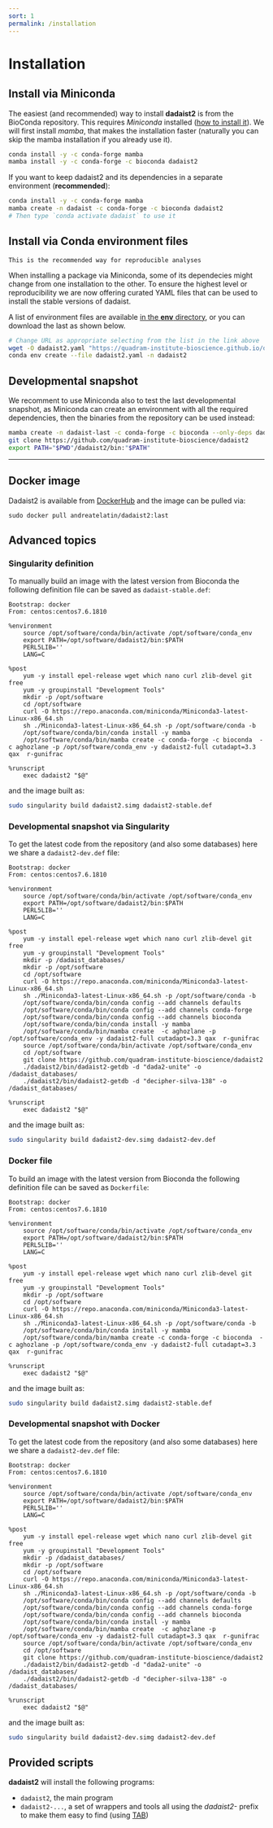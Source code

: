 ```yaml
---
sort: 1
permalink: /installation
---
```


# Installation

## Install via Miniconda

The easiest (and recommended) way to install **dadaist2** is from the BioConda repository.
This requires  _Miniconda_ installed ([how to install it](https://docs.conda.io/en/latest/miniconda.html)).
We will first install _mamba_, that makes the installation faster (naturally you can skip the mamba installation if
you already use it).

```bash
conda install -y -c conda-forge mamba
mamba install -y -c conda-forge -c bioconda dadaist2
```

If you want to keep dadaist2 and its dependencies in a separate environment (**recommended**):

```bash
conda install -y -c conda-forge mamba
mamba create -n dadaist -c conda-forge -c bioconda dadaist2
# Then type `conda activate dadaist` to use it
```

## Install via Conda environment files

```note
This is the recommended way for reproducible analyses
```

When installing a package via Miniconda, some of its dependecies might change
from one installation to the other. To ensure the highest level or reproducibility
we are now offering curated YAML files that can be used to install the stable versions
of dadaist.

A list of environment files are available
[in the **env** directory](https://github.com/quadram-institute-bioscience/dadaist2/tree/master/env),
or you can download the last as shown below.

```bash
# Change URL as appropriate selecting from the list in the link above
wget -O dadaist2.yaml "https://quadram-institute-bioscience.github.io/dadaist2/dadaist2-$(uname).yaml"
conda env create --file dadaist2.yaml -n dadaist2
```

## Developmental snapshot

We recomment to use Miniconda also to test the last developmental snapshot, as Miniconda
can create an environment with all the required dependencies, then the binaries from the
repository can be used instead:

```bash
mamba create -n dadaist-last -c conda-forge -c bioconda --only-deps dadaist2-full
git clone https://github.com/quadram-institute-bioscience/dadaist2
export PATH="$PWD"/dadaist2/bin:"$PATH"
```

---

## Docker image

Dadaist2 is available from [DockerHub](https://hub.docker.com/r/andreatelatin/dadaist2) and
the image can be pulled via:

```
sudo docker pull andreatelatin/dadaist2:last
```

## Advanced topics

### Singularity definition
To manually build an image with the latest version from Bioconda the following definition file can be saved as `dadaist-stable.def`:

```singularity
Bootstrap: docker
From: centos:centos7.6.1810

%environment
    source /opt/software/conda/bin/activate /opt/software/conda_env
    export PATH=/opt/software/dadaist2/bin:$PATH
    PERL5LIB=''
    LANG=C
         
%post
    yum -y install epel-release wget which nano curl zlib-devel git free
    yum -y groupinstall "Development Tools"
    mkdir -p /opt/software
    cd /opt/software    
    curl -O https://repo.anaconda.com/miniconda/Miniconda3-latest-Linux-x86_64.sh 
    sh ./Miniconda3-latest-Linux-x86_64.sh -p /opt/software/conda -b
    /opt/software/conda/bin/conda install -y mamba
    /opt/software/conda/bin/mamba create -c conda-forge -c bioconda  -c aghozlane -p /opt/software/conda_env -y dadaist2-full cutadapt=3.3 qax  r-gunifrac 

%runscript
    exec dadaist2 "$@"
```

and the image built as:

```bash
sudo singularity build dadaist2.simg dadaist2-stable.def
```

### Developmental snapshot via Singularity

To get the latest code from the repository (and also some databases) here we share a `dadaist2-dev.def` file:

```singularity
Bootstrap: docker
From: centos:centos7.6.1810

%environment
    source /opt/software/conda/bin/activate /opt/software/conda_env
    export PATH=/opt/software/dadaist2/bin:$PATH
    PERL5LIB=''
    LANG=C
         
%post
    yum -y install epel-release wget which nano curl zlib-devel git free
    yum -y groupinstall "Development Tools"
    mkdir -p /dadaist_databases/
    mkdir -p /opt/software
    cd /opt/software  
    curl -O https://repo.anaconda.com/miniconda/Miniconda3-latest-Linux-x86_64.sh 
    sh ./Miniconda3-latest-Linux-x86_64.sh -p /opt/software/conda -b
    /opt/software/conda/bin/conda config --add channels defaults
    /opt/software/conda/bin/conda config --add channels conda-forge
    /opt/software/conda/bin/conda config --add channels bioconda
    /opt/software/conda/bin/conda install -y mamba
    /opt/software/conda/bin/mamba create  -c aghozlane -p /opt/software/conda_env -y dadaist2-full cutadapt=3.3 qax  r-gunifrac 
    source /opt/software/conda/bin/activate /opt/software/conda_env
    cd /opt/software
    git clone https://github.com/quadram-institute-bioscience/dadaist2
    ./dadaist2/bin/dadaist2-getdb -d "dada2-unite" -o /dadaist_databases/
    ./dadaist2/bin/dadaist2-getdb -d "decipher-silva-138" -o /dadaist_databases/

%runscript
    exec dadaist2 "$@"
```
and the image built as:
```bash
sudo singularity build dadaist2-dev.simg dadaist2-dev.def
```

### Docker file 
To build an image with the latest version from Bioconda the following definition file can be saved as `Dockerfile`:
```
Bootstrap: docker
From: centos:centos7.6.1810

%environment
    source /opt/software/conda/bin/activate /opt/software/conda_env
    export PATH=/opt/software/dadaist2/bin:$PATH
    PERL5LIB=''
    LANG=C
         
%post
    yum -y install epel-release wget which nano curl zlib-devel git free
    yum -y groupinstall "Development Tools"
    mkdir -p /opt/software
    cd /opt/software    
    curl -O https://repo.anaconda.com/miniconda/Miniconda3-latest-Linux-x86_64.sh 
    sh ./Miniconda3-latest-Linux-x86_64.sh -p /opt/software/conda -b
    /opt/software/conda/bin/conda install -y mamba
    /opt/software/conda/bin/mamba create -c conda-forge -c bioconda  -c aghozlane -p /opt/software/conda_env -y dadaist2-full cutadapt=3.3 qax  r-gunifrac 

%runscript
    exec dadaist2 "$@"
```

and the image built as:
```bash
sudo singularity build dadaist2.simg dadaist2-stable.def
```

### Developmental snapshot with Docker

To get the latest code from the repository (and also some databases) here we share a `dadaist2-dev.def` file:
```
Bootstrap: docker
From: centos:centos7.6.1810

%environment
    source /opt/software/conda/bin/activate /opt/software/conda_env
    export PATH=/opt/software/dadaist2/bin:$PATH
    PERL5LIB=''
    LANG=C
         
%post
    yum -y install epel-release wget which nano curl zlib-devel git free
    yum -y groupinstall "Development Tools"
    mkdir -p /dadaist_databases/
    mkdir -p /opt/software
    cd /opt/software  
    curl -O https://repo.anaconda.com/miniconda/Miniconda3-latest-Linux-x86_64.sh 
    sh ./Miniconda3-latest-Linux-x86_64.sh -p /opt/software/conda -b
    /opt/software/conda/bin/conda config --add channels defaults
    /opt/software/conda/bin/conda config --add channels conda-forge
    /opt/software/conda/bin/conda config --add channels bioconda
    /opt/software/conda/bin/conda install -y mamba
    /opt/software/conda/bin/mamba create  -c aghozlane -p /opt/software/conda_env -y dadaist2-full cutadapt=3.3 qax  r-gunifrac 
    source /opt/software/conda/bin/activate /opt/software/conda_env
    cd /opt/software
    git clone https://github.com/quadram-institute-bioscience/dadaist2
    ./dadaist2/bin/dadaist2-getdb -d "dada2-unite" -o /dadaist_databases/
    ./dadaist2/bin/dadaist2-getdb -d "decipher-silva-138" -o /dadaist_databases/

%runscript
    exec dadaist2 "$@"
```
and the image built as:
```bash
sudo singularity build dadaist2-dev.simg dadaist2-dev.def
```

## Provided scripts

**dadaist2** will install the following programs:

* `dadaist2`, the main program
* `dadaist2-...`, a set of wrappers and tools all using the _dadaist2-_ prefix to make them easy to find (using [TAB](https://www.howtogeek.com/195207/use-tab-completion-to-type-commands-faster-on-any-operating-system/))
